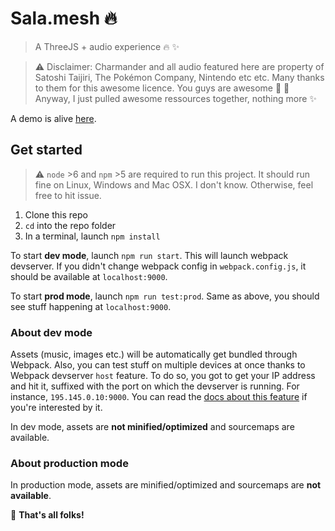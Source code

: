 # Sala.mesh :fire:
> A ThreeJS + audio experience :fire: :sparkles:

> :warning: Disclaimer: Charmander and all audio featured here are property of Satoshi Taijiri, The Pokémon Company, Nintendo etc etc. Many thanks to them for this awesome licence. You guys are awesome :metal: :clap: Anyway, I just pulled awesome ressources together, nothing more :sparkles:

A demo is alive [here](https://naomihauret.github.io/sala.mesh).

## Get started
> :warning: `node` >6 and `npm` >5 are required to run this project.
> It should run fine on Linux, Windows and Mac OSX. I don't know. Otherwise, feel free to hit issue.

1. Clone this repo
2. `cd` into the repo folder
3. In a terminal, launch `npm install`

To start **dev mode**, launch `npm run start`. This will launch webpack devserver. If you didn't change webpack config in `webpack.config.js`, it should be available at `localhost:9000`.

To start **prod mode**, launch `npm run test:prod`. Same as above, you should see stuff happening at `localhost:9000`.

### About dev mode
Assets (music, images etc.) will be automatically get bundled through Webpack. Also, you can test stuff on multiple devices at once thanks to Webpack devserver `host` feature. To do so, you got to get your IP address and hit it, suffixed with the port on which the devserver is running. For instance, `195.145.0.10:9000`. You can read the [docs about this feature](https://webpack.js.org/configuration/dev-server/#devserver-host) if you're interested by it.

In dev mode, assets are **not minified/optimized** and sourcemaps are available.

### About production mode
In production mode, assets are minified/optimized and sourcemaps are **not available**.


:checkered_flag: **That's all folks!**